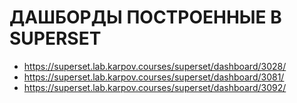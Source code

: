 # ДАШБОРДЫ ПОСТРОЕННЫЕ В SUPERSET
- https://superset.lab.karpov.courses/superset/dashboard/3028/
- https://superset.lab.karpov.courses/superset/dashboard/3081/
- https://superset.lab.karpov.courses/superset/dashboard/3092/
